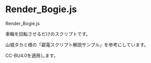 # Render_Bogie.js
Render_Bogie.js  

車輪を回転させるだけのスクリプトです。



山城タカミ様の「叡電スクリプト解説サンプル」を参考にしています。




CC-BU4.0を適用します。
